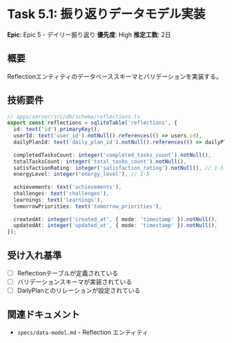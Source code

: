 # Task 5.1: 振り返りデータモデル実装

**Epic**: Epic 5 - デイリー振り返り
**優先度**: High
**推定工数**: 2日

## 概要
Reflectionエンティティのデータベーススキーマとバリデーションを実装する。

## 技術要件

```typescript
// apps/server/src/db/schema/reflections.ts
export const reflections = sqliteTable('reflections', {
  id: text('id').primaryKey(),
  userId: text('user_id').notNull().references(() => users.id),
  dailyPlanId: text('daily_plan_id').notNull().references(() => dailyPlans.id),
  
  completedTasksCount: integer('completed_tasks_count').notNull(),
  totalTasksCount: integer('total_tasks_count').notNull(),
  satisfactionRating: integer('satisfaction_rating').notNull(), // 1-5
  energyLevel: integer('energy_level'), // 1-5
  
  achievements: text('achievements'),
  challenges: text('challenges'),
  learnings: text('learnings'),
  tomorrowPriorities: text('tomorrow_priorities'),
  
  createdAt: integer('created_at', { mode: 'timestamp' }).notNull(),
  updatedAt: integer('updated_at', { mode: 'timestamp' }).notNull(),
});
```

## 受け入れ基準

- [ ] Reflectionテーブルが定義されている
- [ ] バリデーションスキーマが実装されている
- [ ] DailyPlanとのリレーションが設定されている

## 関連ドキュメント

- `specs/data-model.md` - Reflection エンティティ
